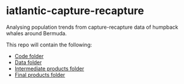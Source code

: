 # iatlantic-capture-recapture

Analysing population trends from capture-recapture data of humpback whales around Bermuda.

This repo will contain the following:

- [Code folder](code)
- [Data folder](data)
- [Intermediate products folder](intermediate-products)
- [Final products folder](final-products)
